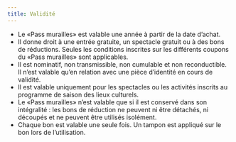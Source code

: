```yaml
---
title: Validité
---
```

- Le «Pass murailles» est valable une année à partir de la date d’achat.
- Il donne droit à une entrée gratuite, un spectacle gratuit ou à des bons de réductions. Seules les conditions inscrites sur les différents coupons du «Pass murailles» sont applicables.
- Il est nominatif, non transmissible, non cumulable et non reconductible. Il n’est valable qu’en relation avec une pièce d’identité en cours de validité.
- Il est valable uniquement pour les spectacles ou les activités inscrits au programme de saison des lieux culturels.
- Le «Pass murailles» n’est valable que si il est conservé dans son intégralité : les bons de réduction ne peuvent ni être détachés, ni découpés et ne peuvent être utilisés isolément.
- Chaque bon est valable une seule fois. Un tampon est appliqué sur le bon lors de l’utilisation.
